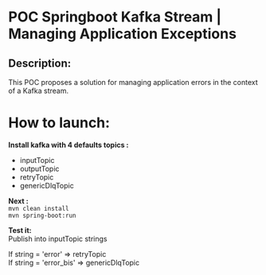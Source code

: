 # POC Springboot Kafka Stream | Managing Application Exceptions

## Description:
This POC proposes a solution for managing application errors in the context of a Kafka stream.

# How to launch:
**Install kafka with 4 defaults topics :** 
- inputTopic
- outputTopic
- retryTopic
- genericDlqTopic

**Next :**  
`mvn clean install`  
`mvn spring-boot:run`

**Test it:**  
Publish into inputTopic strings  
  
If string = 'error' => retryTopic  
If string = 'error_bis' => genericDlqTopic
